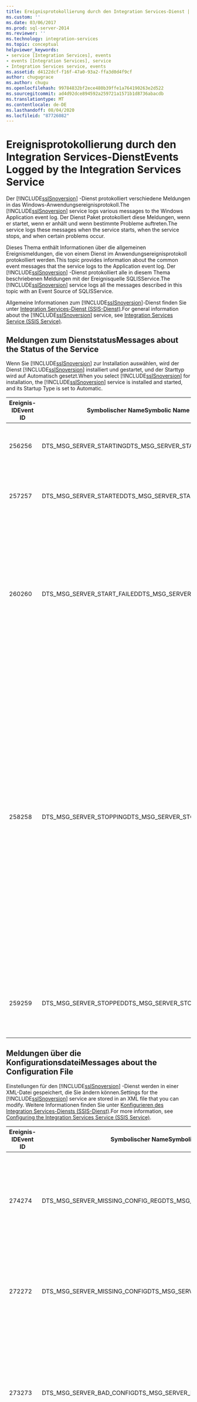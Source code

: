 ```yaml
---
title: Ereignisprotokollierung durch den Integration Services-Dienst | Microsoft-Dokumentation
ms.custom: ''
ms.date: 03/06/2017
ms.prod: sql-server-2014
ms.reviewer: ''
ms.technology: integration-services
ms.topic: conceptual
helpviewer_keywords:
- service [Integration Services], events
- events [Integration Services], service
- Integration Services service, events
ms.assetid: d4122dcf-f16f-47a0-93a2-ffa3d0d4f9cf
author: chugugrace
ms.author: chugu
ms.openlocfilehash: 99784832bf2ece480b39ffe1a764190263e2d522
ms.sourcegitcommit: ad4d92dce894592a259721a1571b1d8736abacdb
ms.translationtype: MT
ms.contentlocale: de-DE
ms.lasthandoff: 08/04/2020
ms.locfileid: "87726082"
---
```

# <a name="events-logged-by-the-integration-services-service"></a><span data-ttu-id="1ff19-102">Ereignisprotokollierung durch den Integration Services-Dienst</span><span class="sxs-lookup"><span data-stu-id="1ff19-102">Events Logged by the Integration Services Service</span></span>
  <span data-ttu-id="1ff19-103">Der [!INCLUDE[ssISnoversion](../../includes/ssisnoversion-md.md)] -Dienst protokolliert verschiedene Meldungen in das Windows-Anwendungsereignisprotokoll.</span><span class="sxs-lookup"><span data-stu-id="1ff19-103">The [!INCLUDE[ssISnoversion](../../includes/ssisnoversion-md.md)] service logs various messages to the Windows Application event log.</span></span> <span data-ttu-id="1ff19-104">Der Dienst Paket protokolliert diese Meldungen, wenn er startet, wenn er anhält und wenn bestimmte Probleme auftreten.</span><span class="sxs-lookup"><span data-stu-id="1ff19-104">The service logs these messages when the service starts, when the service stops, and when certain problems occur.</span></span>  
  
 <span data-ttu-id="1ff19-105">Dieses Thema enthält Informationen über die allgemeinen Ereignismeldungen, die von einem Dienst im Anwendungsereignisprotokoll protokolliert werden.</span><span class="sxs-lookup"><span data-stu-id="1ff19-105">This topic provides information about the common event messages that the service logs to the Application event log.</span></span> <span data-ttu-id="1ff19-106">Der [!INCLUDE[ssISnoversion](../../includes/ssisnoversion-md.md)] -Dienst protokolliert alle in diesem Thema beschriebenen Meldungen mit der Ereignisquelle SQLISService.</span><span class="sxs-lookup"><span data-stu-id="1ff19-106">The [!INCLUDE[ssISnoversion](../../includes/ssisnoversion-md.md)] service logs all the messages described in this topic with an Event Source of SQLISService.</span></span>  
  
 <span data-ttu-id="1ff19-107">Allgemeine Informationen zum [!INCLUDE[ssISnoversion](../../includes/ssisnoversion-md.md)]-Dienst finden Sie unter [Integration Services-Dienst &#40;SSIS-Dienst&#41;](integration-services-service-ssis-service.md).</span><span class="sxs-lookup"><span data-stu-id="1ff19-107">For general information about the [!INCLUDE[ssISnoversion](../../includes/ssisnoversion-md.md)] service, see [Integration Services Service &#40;SSIS Service&#41;](integration-services-service-ssis-service.md).</span></span>  
  
## <a name="messages-about-the-status-of-the-service"></a><span data-ttu-id="1ff19-108">Meldungen zum Dienststatus</span><span class="sxs-lookup"><span data-stu-id="1ff19-108">Messages about the Status of the Service</span></span>  
 <span data-ttu-id="1ff19-109">Wenn Sie [!INCLUDE[ssISnoversion](../../includes/ssisnoversion-md.md)] zur Installation auswählen, wird der Dienst [!INCLUDE[ssISnoversion](../../includes/ssisnoversion-md.md)] installiert und gestartet, und der Starttyp wird auf Automatisch gesetzt.</span><span class="sxs-lookup"><span data-stu-id="1ff19-109">When you select [!INCLUDE[ssISnoversion](../../includes/ssisnoversion-md.md)] for installation, the [!INCLUDE[ssISnoversion](../../includes/ssisnoversion-md.md)] service is installed and started, and its Startup Type is set to Automatic.</span></span>  
  
|<span data-ttu-id="1ff19-110">Ereignis-ID</span><span class="sxs-lookup"><span data-stu-id="1ff19-110">Event ID</span></span>|<span data-ttu-id="1ff19-111">Symbolischer Name</span><span class="sxs-lookup"><span data-stu-id="1ff19-111">Symbolic Name</span></span>|<span data-ttu-id="1ff19-112">Text</span><span class="sxs-lookup"><span data-stu-id="1ff19-112">Text</span></span>|<span data-ttu-id="1ff19-113">Notizen</span><span class="sxs-lookup"><span data-stu-id="1ff19-113">Notes</span></span>|  
|--------------|-------------------|----------|-----------|  
|<span data-ttu-id="1ff19-114">256</span><span class="sxs-lookup"><span data-stu-id="1ff19-114">256</span></span>|<span data-ttu-id="1ff19-115">DTS_MSG_SERVER_STARTING</span><span class="sxs-lookup"><span data-stu-id="1ff19-115">DTS_MSG_SERVER_STARTING</span></span>|<span data-ttu-id="1ff19-116">Der [!INCLUDE[msCoName](../../includes/msconame-md.md)] [!INCLUDE[ssIS](../../includes/ssis-md.md)]-Dienst wird gestartet.</span><span class="sxs-lookup"><span data-stu-id="1ff19-116">Starting [!INCLUDE[msCoName](../../includes/msconame-md.md)] [!INCLUDE[ssIS](../../includes/ssis-md.md)] Service.</span></span>|<span data-ttu-id="1ff19-117">Der Dienst wird gerade gestartet.</span><span class="sxs-lookup"><span data-stu-id="1ff19-117">The service is about to start.</span></span>|  
|<span data-ttu-id="1ff19-118">257</span><span class="sxs-lookup"><span data-stu-id="1ff19-118">257</span></span>|<span data-ttu-id="1ff19-119">DTS_MSG_SERVER_STARTED</span><span class="sxs-lookup"><span data-stu-id="1ff19-119">DTS_MSG_SERVER_STARTED</span></span>|<span data-ttu-id="1ff19-120">Der [!INCLUDE[msCoName](../../includes/msconame-md.md)] [!INCLUDE[ssIS](../../includes/ssis-md.md)]-Dienst wurde gestartet.</span><span class="sxs-lookup"><span data-stu-id="1ff19-120">[!INCLUDE[msCoName](../../includes/msconame-md.md)] [!INCLUDE[ssIS](../../includes/ssis-md.md)] Service started.</span></span>|<span data-ttu-id="1ff19-121">Der Dienst wurde gestartet.</span><span class="sxs-lookup"><span data-stu-id="1ff19-121">The service started.</span></span>|  
|<span data-ttu-id="1ff19-122">260</span><span class="sxs-lookup"><span data-stu-id="1ff19-122">260</span></span>|<span data-ttu-id="1ff19-123">DTS_MSG_SERVER_START_FAILED</span><span class="sxs-lookup"><span data-stu-id="1ff19-123">DTS_MSG_SERVER_START_FAILED</span></span>|<span data-ttu-id="1ff19-124">Fehler beim Starten des [!INCLUDE[msCoName](../../includes/msconame-md.md)] [!INCLUDE[ssIS](../../includes/ssis-md.md)]-Diensts.%nFehler: %1</span><span class="sxs-lookup"><span data-stu-id="1ff19-124">[!INCLUDE[msCoName](../../includes/msconame-md.md)] [!INCLUDE[ssIS](../../includes/ssis-md.md)] Service failed to start.%nError: %1</span></span>|<span data-ttu-id="1ff19-125">Der Dienst konnte nicht gestartet werden.</span><span class="sxs-lookup"><span data-stu-id="1ff19-125">The service was not able to start.</span></span> <span data-ttu-id="1ff19-126">Dass der Dienst nicht starten konnte, könnte die Folge einer beschädigten Installation oder eines unpassenden Dienstkontos sein.</span><span class="sxs-lookup"><span data-stu-id="1ff19-126">This inability to start might be the result of a damaged installation or an inappropriate service account.</span></span>|  
|<span data-ttu-id="1ff19-127">258</span><span class="sxs-lookup"><span data-stu-id="1ff19-127">258</span></span>|<span data-ttu-id="1ff19-128">DTS_MSG_SERVER_STOPPING</span><span class="sxs-lookup"><span data-stu-id="1ff19-128">DTS_MSG_SERVER_STOPPING</span></span>|<span data-ttu-id="1ff19-129">Der [!INCLUDE[msCoName](../../includes/msconame-md.md)] [!INCLUDE[ssIS](../../includes/ssis-md.md)]-Dienst wird beendet.%n%n Alle ausgeführten Pakete werden beim beenden angehalten. %1</span><span class="sxs-lookup"><span data-stu-id="1ff19-129">Stopping [!INCLUDE[msCoName](../../includes/msconame-md.md)] [!INCLUDE[ssIS](../../includes/ssis-md.md)] Service.%n%nStop all running packages on exit: %1</span></span>|<span data-ttu-id="1ff19-130">Der Dienst wird angehalten, und wenn der Dienst so konfiguriert ist, hält er alle ausgeführten Pakete an.</span><span class="sxs-lookup"><span data-stu-id="1ff19-130">The service is stopping, and if you configure the service to do this, will stop all running packages.</span></span> <span data-ttu-id="1ff19-131">In der Konfigurationsdatei können Sie den Wert True oder False festlegen. Dieser Wert bestimmt, ob der Dienst die Ausführung von Paketen beendet, wenn der Dienst selbst beendet wird.</span><span class="sxs-lookup"><span data-stu-id="1ff19-131">You can set a true or false value in the configuration file that determines whether the service stops running packages when the service itself stops.</span></span> <span data-ttu-id="1ff19-132">Die Meldung für dieses Ereignis enthält den Wert dieser Einstellung.</span><span class="sxs-lookup"><span data-stu-id="1ff19-132">The message for this event includes the value of this setting.</span></span>|  
|<span data-ttu-id="1ff19-133">259</span><span class="sxs-lookup"><span data-stu-id="1ff19-133">259</span></span>|<span data-ttu-id="1ff19-134">DTS_MSG_SERVER_STOPPED</span><span class="sxs-lookup"><span data-stu-id="1ff19-134">DTS_MSG_SERVER_STOPPED</span></span>|<span data-ttu-id="1ff19-135">Der [!INCLUDE[msCoName](../../includes/msconame-md.md)] [!INCLUDE[ssIS](../../includes/ssis-md.md)]-Dienst wurde beendet.%nServerversion %1</span><span class="sxs-lookup"><span data-stu-id="1ff19-135">[!INCLUDE[msCoName](../../includes/msconame-md.md)] [!INCLUDE[ssIS](../../includes/ssis-md.md)] Service stopped.%nServer version %1</span></span>|<span data-ttu-id="1ff19-136">Der Dienst wurde beendet.</span><span class="sxs-lookup"><span data-stu-id="1ff19-136">The service stopped.</span></span>|  
  
## <a name="messages-about-the-configuration-file"></a><span data-ttu-id="1ff19-137">Meldungen über die Konfigurationsdatei</span><span class="sxs-lookup"><span data-stu-id="1ff19-137">Messages about the Configuration File</span></span>  
 <span data-ttu-id="1ff19-138">Einstellungen für den [!INCLUDE[ssISnoversion](../../includes/ssisnoversion-md.md)] -Dienst werden in einer XML-Datei gespeichert, die Sie ändern können.</span><span class="sxs-lookup"><span data-stu-id="1ff19-138">Settings for the [!INCLUDE[ssISnoversion](../../includes/ssisnoversion-md.md)] service are stored in an XML file that you can modify.</span></span> <span data-ttu-id="1ff19-139">Weitere Informationen finden Sie unter [Konfigurieren des Integration Services-Diensts &#40;SSIS-Dienst&#41;](../configuring-the-integration-services-service-ssis-service.md).</span><span class="sxs-lookup"><span data-stu-id="1ff19-139">For more information, see [Configuring the Integration Services Service &#40;SSIS Service&#41;](../configuring-the-integration-services-service-ssis-service.md).</span></span>  
  
|<span data-ttu-id="1ff19-140">Ereignis-ID</span><span class="sxs-lookup"><span data-stu-id="1ff19-140">Event ID</span></span>|<span data-ttu-id="1ff19-141">Symbolischer Name</span><span class="sxs-lookup"><span data-stu-id="1ff19-141">Symbolic Name</span></span>|<span data-ttu-id="1ff19-142">Text</span><span class="sxs-lookup"><span data-stu-id="1ff19-142">Text</span></span>|<span data-ttu-id="1ff19-143">Notizen</span><span class="sxs-lookup"><span data-stu-id="1ff19-143">Notes</span></span>|  
|--------------|-------------------|----------|-----------|  
|<span data-ttu-id="1ff19-144">274</span><span class="sxs-lookup"><span data-stu-id="1ff19-144">274</span></span>|<span data-ttu-id="1ff19-145">DTS_MSG_SERVER_MISSING_CONFIG_REG</span><span class="sxs-lookup"><span data-stu-id="1ff19-145">DTS_MSG_SERVER_MISSING_CONFIG_REG</span></span>|[!INCLUDE[msCoName](../../includes/msconame-md.md)] <span data-ttu-id="1ff19-146">[!INCLUDE[ssIS](../../includes/ssis-md.md)]-Dienst: %nRegistrierungseinstellung mit Angabe der Konfigurationsdatei ist nicht vorhanden.</span><span class="sxs-lookup"><span data-stu-id="1ff19-146">[!INCLUDE[ssIS](../../includes/ssis-md.md)] Service: %nRegistry setting specifying configuration file does not exist.</span></span> <span data-ttu-id="1ff19-147">%nEs wird versucht, die Standardkonfigurationsdatei zu laden.</span><span class="sxs-lookup"><span data-stu-id="1ff19-147">%nAttempting to load default config file.</span></span>|<span data-ttu-id="1ff19-148">Der Registrierungseintrag, der den Pfad der Konfigurationsdatei enthält, ist nicht vorhanden oder leer.</span><span class="sxs-lookup"><span data-stu-id="1ff19-148">The Registry entry that contains the path of the configuration file does not exist or is empty.</span></span>|  
|<span data-ttu-id="1ff19-149">272</span><span class="sxs-lookup"><span data-stu-id="1ff19-149">272</span></span>|<span data-ttu-id="1ff19-150">DTS_MSG_SERVER_MISSING_CONFIG</span><span class="sxs-lookup"><span data-stu-id="1ff19-150">DTS_MSG_SERVER_MISSING_CONFIG</span></span>|<span data-ttu-id="1ff19-151">Die Konfigurationsdatei für den [!INCLUDE[msCoName](../../includes/msconame-md.md)] [!INCLUDE[ssIS](../../includes/ssis-md.md)]-Dienst ist nicht vorhanden.%nWird mit Standardeinstellungen geladen.</span><span class="sxs-lookup"><span data-stu-id="1ff19-151">[!INCLUDE[msCoName](../../includes/msconame-md.md)] [!INCLUDE[ssIS](../../includes/ssis-md.md)] Service configuration file does not exist.%nLoading with default settings.</span></span>|<span data-ttu-id="1ff19-152">Die Konfigurationsdatei ist am angegebenen Speicherort nicht vorhanden.</span><span class="sxs-lookup"><span data-stu-id="1ff19-152">The configuration file itself does not exist at the specified location.</span></span>|  
|<span data-ttu-id="1ff19-153">273</span><span class="sxs-lookup"><span data-stu-id="1ff19-153">273</span></span>|<span data-ttu-id="1ff19-154">DTS_MSG_SERVER_BAD_CONFIG</span><span class="sxs-lookup"><span data-stu-id="1ff19-154">DTS_MSG_SERVER_BAD_CONFIG</span></span>|<span data-ttu-id="1ff19-155">Falsche Konfigurationsdatei für den [!INCLUDE[msCoName](../../includes/msconame-md.md)] [!INCLUDE[ssIS](../../includes/ssis-md.md)]-Dienst.%nFehler beim Lesen der Konfigurationsdatei: %1%n%nServer wird mit Standardeinstellungen geladen.</span><span class="sxs-lookup"><span data-stu-id="1ff19-155">[!INCLUDE[msCoName](../../includes/msconame-md.md)] [!INCLUDE[ssIS](../../includes/ssis-md.md)] Service configuration file is incorrect.%nError reading config file: %1%n%nLoading server with default settings.</span></span>|<span data-ttu-id="1ff19-156">Die Konfigurationsdatei konnte nicht gelesen werden oder ist nicht gültig.</span><span class="sxs-lookup"><span data-stu-id="1ff19-156">The configuration file could not be read or is not valid.</span></span> <span data-ttu-id="1ff19-157">Dieser Fehler könnte die Folge eines XML-Syntaxfehlers in der Datei sein.</span><span class="sxs-lookup"><span data-stu-id="1ff19-157">This error might be the result of an XML syntax error in the file.</span></span>|  
  
## <a name="other-messages"></a><span data-ttu-id="1ff19-158">Andere Meldungen</span><span class="sxs-lookup"><span data-stu-id="1ff19-158">Other Messages</span></span>  
  
|<span data-ttu-id="1ff19-159">Ereignis-ID</span><span class="sxs-lookup"><span data-stu-id="1ff19-159">Event ID</span></span>|<span data-ttu-id="1ff19-160">Symbolischer Name</span><span class="sxs-lookup"><span data-stu-id="1ff19-160">Symbolic Name</span></span>|<span data-ttu-id="1ff19-161">Text</span><span class="sxs-lookup"><span data-stu-id="1ff19-161">Text</span></span>|<span data-ttu-id="1ff19-162">Notizen</span><span class="sxs-lookup"><span data-stu-id="1ff19-162">Notes</span></span>|  
|--------------|-------------------|----------|-----------|  
|<span data-ttu-id="1ff19-163">336</span><span class="sxs-lookup"><span data-stu-id="1ff19-163">336</span></span>|<span data-ttu-id="1ff19-164">DTS_MSG_SERVER_STOPPING_PACKAGE</span><span class="sxs-lookup"><span data-stu-id="1ff19-164">DTS_MSG_SERVER_STOPPING_PACKAGE</span></span>|[!INCLUDE[msCoName](../../includes/msconame-md.md)] <span data-ttu-id="1ff19-165">[!INCLUDE[ssIS](../../includes/ssis-md.md)]-Dienst; Ausgeführtes Paket wird beendet.%nPaketinstanz-ID: %1%nPaket-ID: %2%nPaketname: %3%nPaketbeschreibung: %4%nPaket</span><span class="sxs-lookup"><span data-stu-id="1ff19-165">[!INCLUDE[ssIS](../../includes/ssis-md.md)] Service: stopping running package.%nPackage instance ID: %1%nPackage ID: %2%nPackage name: %3%nPackage description: %4%nPackage</span></span>|<span data-ttu-id="1ff19-166">Der Dienst versucht, ein ausgeführtes Paket zu beenden.</span><span class="sxs-lookup"><span data-stu-id="1ff19-166">The service is trying to stop a running package.</span></span> <span data-ttu-id="1ff19-167">Sie können ausgeführte Pakete in [!INCLUDE[ssManStudio](../../includes/ssmanstudio-md.md)]überwachen und anhalten.</span><span class="sxs-lookup"><span data-stu-id="1ff19-167">You can monitor and stop running packages in [!INCLUDE[ssManStudio](../../includes/ssmanstudio-md.md)].</span></span> <span data-ttu-id="1ff19-168">Weitere Informationen zum Verwalten von Paketen in [!INCLUDE[ssManStudio](../../includes/ssmanstudio-md.md)] finden Sie unter [Paketverwaltung &#40;SSIS-Dienst&#41;](package-management-ssis-service.md).</span><span class="sxs-lookup"><span data-stu-id="1ff19-168">For information about how to manage packages in [!INCLUDE[ssManStudio](../../includes/ssmanstudio-md.md)], see [Package Management &#40;SSIS Service&#41;](package-management-ssis-service.md).</span></span>|  
  
## <a name="related-tasks"></a><span data-ttu-id="1ff19-169">Related Tasks</span><span class="sxs-lookup"><span data-stu-id="1ff19-169">Related Tasks</span></span>  
 <span data-ttu-id="1ff19-170">Informationen zum Anzeigen von Protokolleinträgen finden Sie unter [Anzeigen der Protokolleinträge im Fenster „Protokollereignisse“](../view-log-entries-in-the-log-events-window.md).</span><span class="sxs-lookup"><span data-stu-id="1ff19-170">For information about how to view log entries, see [View Log Entries in the Log Events Window](../view-log-entries-in-the-log-events-window.md)</span></span>  
  
## <a name="see-also"></a><span data-ttu-id="1ff19-171">Weitere Informationen</span><span class="sxs-lookup"><span data-stu-id="1ff19-171">See Also</span></span>  
 [<span data-ttu-id="1ff19-172">Durch ein Integration Services-Paket protokollierte Ereignisse</span><span class="sxs-lookup"><span data-stu-id="1ff19-172">Events Logged by an Integration Services Package</span></span>](../performance/events-logged-by-an-integration-services-package.md)  
  
  
